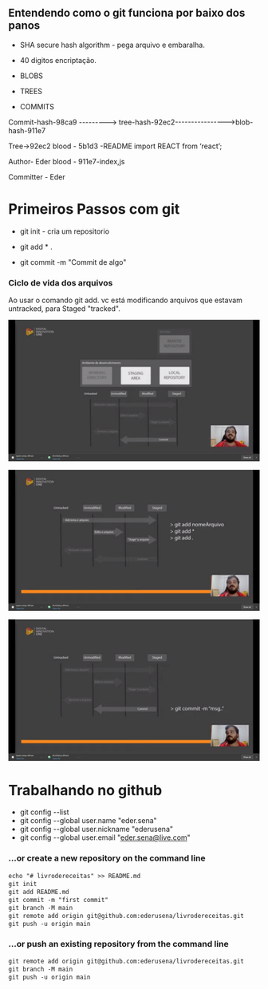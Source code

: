## Entendendo como o git funciona por baixo dos panos

* SHA secure hash algorithm - pega arquivo e embaralha.

* 40 digitos encriptação.

- BLOBS

- TREES

- COMMITS

 Commit-hash-98ca9 ---------> tree-hash-92ec2---------------->blob-hash-911e7

Tree->92ec2		   blood - 5b1d3 -README      import REACT from ‘react’;

Author- Eder                blood - 911e7-index,js

Committer - Eder

 # Primeiros Passos com git



- git init - cria um repositorio

- git add * .

- git commit -m "Commit de algo"

### Ciclo de vida dos arquivos



Ao usar o comando git add. vc está modificando arquivos que estavam untracked, para Staged "tracked".

![image-20210113231026919](./imgs/image-20210113231026919.png)

![image-20210113231556028](./imgs/image-20210113231556028.png)

![image-20210113231630724](./imgs/image-20210113231630724.png)

# Trabalhando no github

+ git config --list
+  git config --global user.name "eder.sena"
+  git config --global user.nickname "ederusena"
+  git config --global user.email "eder.sena@live.com"

### …or create a new repository on the command line

```git
echo "# livrodereceitas" >> README.md
git init
git add README.md
git commit -m "first commit"
git branch -M main
git remote add origin git@github.com:ederusena/livrodereceitas.git
git push -u origin main
```

### …or push an existing repository from the command line



```git
git remote add origin git@github.com:ederusena/livrodereceitas.git
git branch -M main
git push -u origin main
```